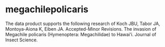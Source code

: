 # megachilepolicaris
The data product supports the following research of Koch JBU, Tabor JA, Montoya-Aiona K, Eiben JA. Accepted-Minor Revisions. The invasion of Megachile policaris (Hymenoptera: Megachilidae) to Hawai‘i. Journal of Insect Science.
